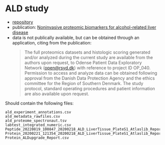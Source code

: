 # ALD study

- [repository](https://github.com/llniu/ALD-study) 
- publication: [Noninvasive proteomic biomarkers for alcohol-related liver disease](https://doi.org/10.1038/s41591-022-01850-y)
- data is not publically available, but can be obtained through an application, citing from the publication:
  > The full proteomics datasets and histologic scoring generated and/or analyzed during the current study are available from the authors upon request,
  > to Odense Patient Data Exploratory Network (open@rsyd.dk) with reference to project ID OP_040. 
  > Permission to access and analyze data can be obtained following approval from the Danish Data Protection Agency
  > and the ethics committee for the Region of Southern Denmark. 
  > The study protocol, standard operating procedures and patient information are also available upon request.

Should contain the following files:

```
ald_experiment_annotations.csv
ald_metadata_rawfiles.csv
ald_proteome_spectronaut.tsv
labtest_integrated_numeric.csv
Peptide_20220819_100847_20200218_ALD_LiverTissue_PlateS1_Atlaslib_Report.csv
Protein_20200221_121354_20200218_ALD_LiverTissue_PlateS1_Atlaslib_Report.csv
Protein_ALDupgrade_Report.csv
```